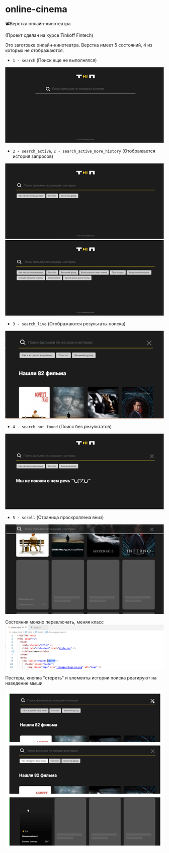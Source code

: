 # online-cinema
📽Верстка онлайн-кинотеатра

(Проект сделан на курсе Tinkoff Fintech)

Это заготовка онлайн-кинотеатра. Верстка имеет 5 состояний, 4 из которых не отображаются.

- `1 - search` (Поиск еще не выполнялся)

![search screenshot](https://github.com/kgatapova/online-cinema/blob/main/screenshots/search.PNG)
 
- `2 - search_active`, `2 - search_active_more_history` (Отображается история запросов)

![search_active screenshot](https://github.com/kgatapova/online-cinema/blob/main/screenshots/search_active.PNG)
![search_active_more_history screenshot](https://github.com/kgatapova/online-cinema/blob/main/screenshots/search_active_more_history.PNG)
  
- `3 - search_live` (Отображаются результаты поиска)

 ![search_live screenshot](https://github.com/kgatapova/online-cinema/blob/main/screenshots/search_live.PNG)
  
- `4 - search_not_found` (Поиск без результатов)

![search_not_found screenshot](https://github.com/kgatapova/online-cinema/blob/main/screenshots/search_not_found.PNG)
  
- `5 - scroll` (Страница проскроллена вниз)

![scroll screenshot](https://github.com/kgatapova/online-cinema/blob/main/screenshots/scroll.PNG)

Состояния можно переключать, меняя класс
![state screenshot](https://github.com/kgatapova/online-cinema/blob/main/screenshots/state.PNG)

Постеры, кнопка "стереть" и элементы истории поиска реагируют на наведение мыши

![hover screenshot](screenshots/hover.png)
